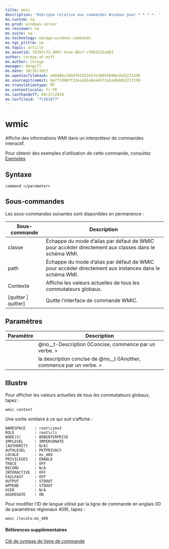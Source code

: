 ```yaml
---
title: wmic
description: 'Rubrique relative aux commandes Windows pour * * * *- '
ms.custom: na
ms.prod: windows-server
ms.reviewer: na
ms.suite: na
ms.technology: manage-windows-commands
ms.tgt_pltfrm: na
ms.topic: article
ms.assetid: 76397c72-d06f-4cea-88cf-c7603315a983
author: coreyp-at-msft
ms.author: coreyp
manager: dongill
ms.date: 10/16/2017
ms.openlocfilehash: e9840bc20ddf6193241fe36055698e2bd3222496
ms.sourcegitcommit: 6aff3d88ff22ea141a6ea6572a5ad8dd6321f199
ms.translationtype: MT
ms.contentlocale: fr-FR
ms.lasthandoff: 09/27/2019
ms.locfileid: "71361877"
---
```

# <a name="wmic"></a>wmic



Affiche des informations WMI dans un interpréteur de commandes interactif.

Pour obtenir des exemples d’utilisation de cette commande, consultez [Exemples](#BKMK_examples).

## <a name="syntax"></a>Syntaxe

```
command </parameter>
```

## <a name="sub-commands"></a>Sous-commandes

Les sous-commandes suivantes sont disponibles en permanence :

|Sous-commande|Description|
|-----------|-----------|
|classe|Échappe du mode d’alias par défaut de WMIC pour accéder directement aux classes dans le schéma WMI.|
|path|Échappe du mode d’alias par défaut de WMIC pour accéder directement aux instances dans le schéma WMI.|
|Contexte|Affiche les valeurs actuelles de tous les commutateurs globaux.|
|[quitter \| quitter]|Quitte l’interface de commande WMIC.|

## <a name="parameters"></a>Paramètres

|Paramètre|Description|
|---------|-----------|
|</parameter>|@no__t-Description 0Concise, commence par un verbe. >|
|</param2>|la description concise de @no__t 0Another, commence par un verbe. >|


## <a name="BKMK_examples"></a>Illustre

Pour afficher les valeurs actuelles de tous les commutateurs globaux, tapez :
```
wmic context
```
Une sortie similaire à ce qui suit s’affiche :
```
NAMESPACE    : root\cimv2
ROLE         : root\cli
NODE(S)      : BOBENTERPRISE
IMPLEVEL     : IMPERSONATE
[AUTHORITY   : N/A]
AUTHLEVEL    : PKTPRIVACY
LOCALE       : ms_409
PRIVILEGES   : ENABLE
TRACE        : OFF
RECORD       : N/A
INTERACTIVE  : OFF
FAILFAST     : OFF
OUTPUT       : STDOUT
APPEND       : STDOUT
USER         : N/A
AGGREGATE    : ON
```
Pour modifier l’ID de langue utilisé par la ligne de commande en anglais (ID de paramètres régionaux 409), tapez :
```
wmic /locale:ms_409
```

#### <a name="additional-references"></a>Références supplémentaires

[Clé de syntaxe de ligne de commande](command-line-syntax-key.md)